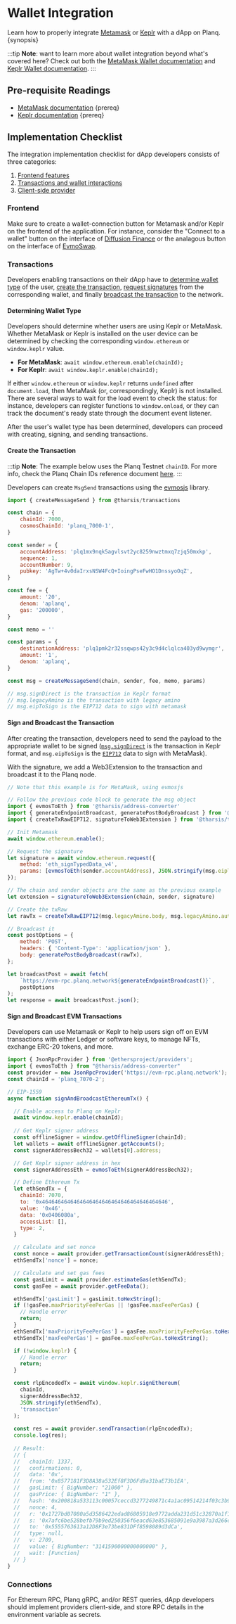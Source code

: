 <!--
order: 1
-->

# Wallet Integration

Learn how to properly integrate [Metamask](https://metamask.io/) or [Keplr](https://www.keplr.app/) with a dApp on Planq. {synopsis}

:::tip
**Note**: want to learn more about wallet integration beyond what's covered here? Check out both the [MetaMask Wallet documentation](https://docs.metamask.io/guide/) and [Keplr Wallet documentation](https://docs.keplr.app/).
:::

## Pre-requisite Readings

- [MetaMask documentation](https://docs.metamask.io/guide/) {prereq}
- [Keplr documentation](https://docs.keplr.app/) {prereq}

## Implementation Checklist

The integration implementation checklist for dApp developers consists of three categories:

1. [Frontend features](#frontend)
2. [Transactions and wallet interactions](#transactions)
3. [Client-side provider](#connections)

### Frontend

Make sure to create a wallet-connection button for Metamask and/or Keplr on the frontend of the application. For instance, consider the "Connect to a wallet" button on the interface of [Diffusion Finance](https://app.diffusion.fi/) or the analagous button on the interface of [EvmoSwap](https://app.evmoswap.org/).

### Transactions

Developers enabling transactions on their dApp have to [determine wallet type](#determining-wallet-type) of the user, [create the transaction](#create-the-transaction), [request signatures](#sign-and-broadcast-the-transaction) from the corresponding wallet, and finally [broadcast the transaction](#sign-and-broadcast-the-transaction) to the network.

#### Determining Wallet Type

Developers should determine whether users are using Keplr or MetaMask. Whether MetaMask or Keplr is installed on the user device can be determined by checking the corresponding `window.ethereum` or `window.keplr` value.

- **For MetaMask**: `await window.ethereum.enable(chainId);`
- **For Keplr**: `await window.keplr.enable(chainId);`

If either `window.ethereum` or `window.keplr` returns `undefined` after `document.load`, then MetaMask (or, correspondingly, Keplr) is not installed. There are several ways to wait for the load event to check the status: for instance, developers can register functions to `window.onload`, or they can track the document's ready state through the document event listener.

After the user's wallet type has been determined, developers can proceed with creating, signing, and sending transactions.

#### Create the Transaction

:::tip
**Note**: The example below uses the Planq Testnet `chainID`. For more info, check the Planq Chain IDs reference document [here](../../users/technical_concepts/chain_id.md).
:::

Developers can create `MsgSend` transactions using the [evmosjs](../libraries/evmosjs.md) library.

```js
import { createMessageSend } from @tharsis/transactions

const chain = {
    chainId: 7000,
    cosmosChainId: 'planq_7000-1',
}

const sender = {
    accountAddress: 'plq1mx9nqk5agvlsvt2yc8259nwztmxq7zjq50mxkp',
    sequence: 1,
    accountNumber: 9,
    pubkey: 'AgTw+4v0daIrxsNSW4FcQ+IoingPseFwHO1DnssyoOqZ',
}

const fee = {
    amount: '20',
    denom: 'aplanq',
    gas: '200000',
}

const memo = ''

const params = {
    destinationAddress: 'plq1pmk2r32ssqwps42y3c9d4clqlca403yd9wymgr',
    amount: '1',
    denom: 'aplanq',
}

const msg = createMessageSend(chain, sender, fee, memo, params)

// msg.signDirect is the transaction in Keplr format
// msg.legacyAmino is the transaction with legacy amino
// msg.eipToSign is the EIP712 data to sign with metamask
```

#### Sign and Broadcast the Transaction

<!-- textlint-disable -->
After creating the transaction, developers need to send the payload to the appropriate wallet to be signed ([`msg.signDirect`](https://docs.keplr.app/api/#sign-direct-protobuf) is the transaction in Keplr format, and `msg.eipToSign` is the [`EIP712`](https://eips.ethereum.org/EIPS/eip-712) data to sign with MetaMask).

With the signature, we add a Web3Extension to the transaction and broadcast it to the Planq node.

<!-- textlint-enable -->
```js
// Note that this example is for MetaMask, using evmosjs

// Follow the previous code block to generate the msg object
import { evmosToEth } from '@tharsis/address-converter'
import { generateEndpointBroadcast, generatePostBodyBroadcast } from '@tharsis/provider'
import { createTxRawEIP712, signatureToWeb3Extension } from '@tharsis/transactions'

// Init Metamask
await window.ethereum.enable();

// Request the signature
let signature = await window.ethereum.request({
    method: 'eth_signTypedData_v4',
    params: [evmosToEth(sender.accountAddress), JSON.stringify(msg.eipToSign)],
});

// The chain and sender objects are the same as the previous example
let extension = signatureToWeb3Extension(chain, sender, signature)

// Create the txRaw
let rawTx = createTxRawEIP712(msg.legacyAmino.body, msg.legacyAmino.authInfo, extension)

// Broadcast it
const postOptions = {
    method: 'POST',
    headers: { 'Content-Type': 'application/json' },
    body: generatePostBodyBroadcast(rawTx),
};

let broadcastPost = await fetch(
    `https://evm-rpc.planq.network${generateEndpointBroadcast()}`,
    postOptions
);
let response = await broadcastPost.json();
```

#### Sign and Broadcast EVM Transactions

Developers can use Metamask or Keplr to help users sign off on EVM transactions with either Ledger or software keys, to manage NFTs, exchange ERC-20 tokens, and more.

```js
import { JsonRpcProvider } from '@ethersproject/providers';
import { evmosToEth } from "@tharsis/address-converter"
const provider = new JsonRpcProvider('https://evm-rpc.planq.network');
const chainId = 'planq_7070-2';

// EIP-1559
async function signAndBroadcastEthereumTx() {

  // Enable access to Planq on Keplr
  await window.keplr.enable(chainId);
  
  // Get Keplr signer address
  const offlineSigner = window.getOfflineSigner(chainId);
  let wallets = await offlineSigner.getAccounts();
  const signerAddressBech32 = wallets[0].address;

  // Get Keplr signer address in hex
  const signerAddressEth = evmosToEth(signerAddressBech32);

  // Define Ethereum Tx
  let ethSendTx = {
    chainId: 7070,
    to: '0x4646464646464646464646464646464646464646',
    value: '0x46',
    data: '0x0406080a',
    accessList: [],
    type: 2,
  }

  // Calculate and set nonce
  const nonce = await provider.getTransactionCount(signerAddressEth);
  ethSendTx['nonce'] = nonce;

  // Calculate and set gas fees
  const gasLimit = await provider.estimateGas(ethSendTx);
  const gasFee = await provider.getFeeData();

  ethSendTx['gasLimit'] = gasLimit.toHexString();
  if (!gasFee.maxPriorityFeePerGas || !gasFee.maxFeePerGas) { 
    // Handle error
    return;
  }
  ethSendTx['maxPriorityFeePerGas'] = gasFee.maxPriorityFeePerGas.toHexString();
  ethSendTx['maxFeePerGas'] = gasFee.maxFeePerGas.toHexString();

  if (!window.keplr) {
    // Handle error
    return;
  }

  const rlpEncodedTx = await window.keplr.signEthereum(
    chainId,
    signerAddressBech32,
    JSON.stringify(ethSendTx),
    'transaction'
  );
  
  const res = await provider.sendTransaction(rlpEncodedTx);
  console.log(res);
  
  // Result:
  // {
  //   chainId: 1337,
  //   confirmations: 0,
  //   data: '0x',
  //   from: '0x8577181F3D8A38a532Ef8F3D6Fd9a31baE73b1EA',
  //   gasLimit: { BigNumber: "21000" },
  //   gasPrice: { BigNumber: "1" },
  //   hash: '0x200818a533113c00057ceccd3277249871c4a1ac09514214f03c3b96099b6c92',
  //   nonce: 4,
  //   r: '0x1727bd07080a5d3586422edad86805918e9772adda231d51c32870a1f1cabffb',
  //   s: '0x7afc6be528befb79b9ed250356f6eacd63e853685091e9a3987a3d266c6cb26a',
  //   to: '0x5555763613a12D8F3e73be831DFf8598089d3dCa',
  //   type: null,
  //   v: 2709,
  //   value: { BigNumber: "3141590000000000000" },
  //   wait: [Function]
  // }
}
```

### Connections

For Ethereum RPC, Planq gRPC, and/or REST queries, dApp developers should implement providers client-side, and store RPC details in the environment variable as secrets.

